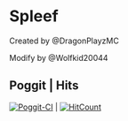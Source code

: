 # Spleef

Created by @DragonPlayzMC

Modify by @Wolfkid20044


Poggit | Hits
-------------
[![Poggit-CI](https://poggit.pmmp.io/ci.shield/FutureDeveloperZ/Spleef/Spleef)](https://poggit.pmmp.io/ci/FutureDeveloperZ/Spleef) | [![HitCount](http://hits.dwyl.io/Wolfkid200444/https://github.com/FutureDeveloperZ/Spleef/tree/master/.svg)](http://hits.dwyl.io/Wolfkid200444/https://github.com/FutureDeveloperZ/Spleef/tree/master/)
